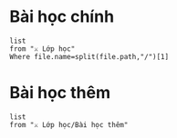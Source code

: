 # Bài học chính
```dataview
list 
from "⚔️ Lớp học" 
Where file.name=split(file.path,"/")[1] 
```


# Bài học thêm
```dataview
list 
from "⚔️ Lớp học/Bài học thêm" 
```